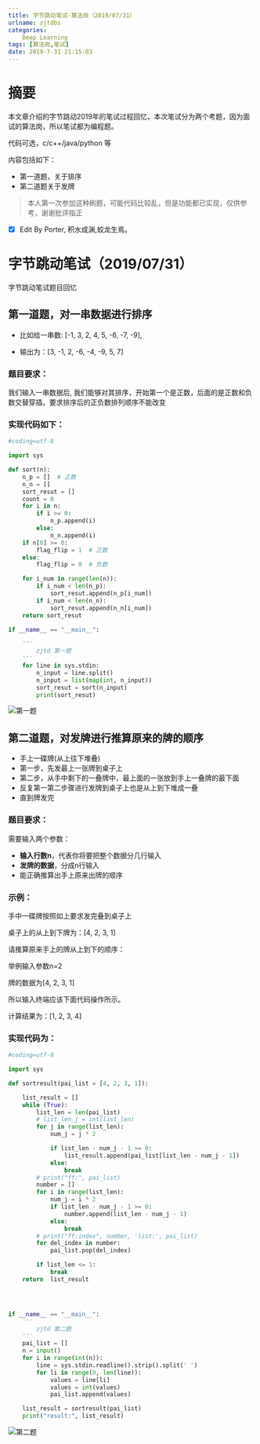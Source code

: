 ```yaml
---
title: 字节跳动笔试-算法岗（2019/07/31）
urlname: zjtdbs
categories:      
    Deep Learning      
tags: [算法岗,笔试]
date: 2019-7-31 21:15:03
---
```


# 摘要

本文章介绍的字节跳动2019年的笔试过程回忆，本次笔试分为两个考题，因为面试的算法岗，所以笔试都为编程题。

代码可选，c/c++/java/python 等

内容包括如下：

- 第一道题，关于排序
- 第二道题关于发牌

> 本人第一次参加这种刷题，可能代码比较乱，但是功能都已实现，仅供参考，谢谢批评指正

- [x] Edit By Porter, 积水成渊,蛟龙生焉。

<!-- more -->

# 字节跳动笔试（2019/07/31）

字节跳动笔试题目回忆

## 第一道题，对一串数据进行排序

- 比如给一串数: [-1, 3, 2, 4, 5, -6, -7, -9],

- 输出为：[3, -1, 2, -6, -4, -9, 5, 7]

### 题目要求：

我们输入一串数据后, 我们能够对其排序，开始第一个是正数，后面的是正数和负数交替穿插，要求排序后的正负数排列顺序不能改变


### 实现代码如下：

```python
#coding=utf-8

import sys

def sort(n):
	n_p = []  # 正数
	n_n = []
	sort_resut = []
	count = 0
	for i in n:
		if i >= 0:
			n_p.append(i)
		else:
			n_n.append(i)
	if n[0] >= 0:
		flag_flip = 1  # 正数
	else:
		flag_flip = 0  # 负数

	for i_num in range(len(n)):
		if i_num < len(n_p):
			sort_resut.append(n_p[i_num])
		if i_num < len(n_n):
			sort_resut.append(n_n[i_num])
	return sort_resut

if __name__ == "__main__":

	'''
		zjtd 第一题
	'''
	for line in sys.stdin:
		n_input = line.split()
		n_input = list(map(int, n_input))
		sort_resut = sort(n_input)
		print(sort_resut)
```

![第一题](https://s2.ax1x.com/2019/07/31/eNcZ4K.png)

## 第二道题，对发牌进行推算原来的牌的顺序

- 手上一碟牌(从上往下堆叠)
- 第一步，先发最上一张牌到桌子上
-  第二步，从手中剩下的一叠牌中，最上面的一张放到手上一叠牌的最下面
- 反复第一第二步骤进行发牌到桌子上也是从上到下堆成一叠
- 直到牌发完

### 题目要求：

需要输入两个参数：

- **输入行数n**，代表你将要把整个数据分几行输入
- **发牌的数据**，分成n行输入
- 能正确推算出手上原来出牌的顺序

### 示例：

手中一碟牌按照如上要求发完叠到桌子上

桌子上的从上到下牌为：[4, 2, 3, 1]

请推算原来手上的牌从上到下的顺序：

举例输入参数n=2

牌的数据为[4, 2, 3, 1]

所以输入终端应该下面代码操作所示。

计算结果为：[1, 2, 3, 4]

### 实现代码为：

```python
#coding=utf-8

import sys

def sortresult(pai_list = [4, 2, 3, 1]):

	list_result = []
	while (True):
		list_len = len(pai_list)
		# list_len_j = int(list_len)
		for j in range(list_len):
			num_j = j * 2

			if list_len - num_j - 1 >= 0:
				list_result.append(pai_list[list_len - num_j - 1])
			else:
				break
		# print("ff:", pai_list)
		number = []
		for i in range(list_len):
			num_j = i * 2
			if list_len - num_j - 1 >= 0:
				number.append(list_len - num_j - 1)
			else:
				break
		# print("ff:index", number, 'list:', pai_list)
		for del_index in number:
			pai_list.pop(del_index)

		if list_len <= 1:
			break
	return 	list_result




if __name__ == "__main__":
	'''
		zjtd 第二题
	'''
	pai_list = []
	n = input()
	for i in range(int(n)):
		line = sys.stdin.readline().strip().split(' ')
		for li in range(0, len(line)):
			values = line[li]
			values = int(values)
			pai_list.append(values)

	list_result = sortresult(pai_list)
	print("result:", list_result)

```

![第二题](https://s2.ax1x.com/2019/07/31/eNckH1.png)






